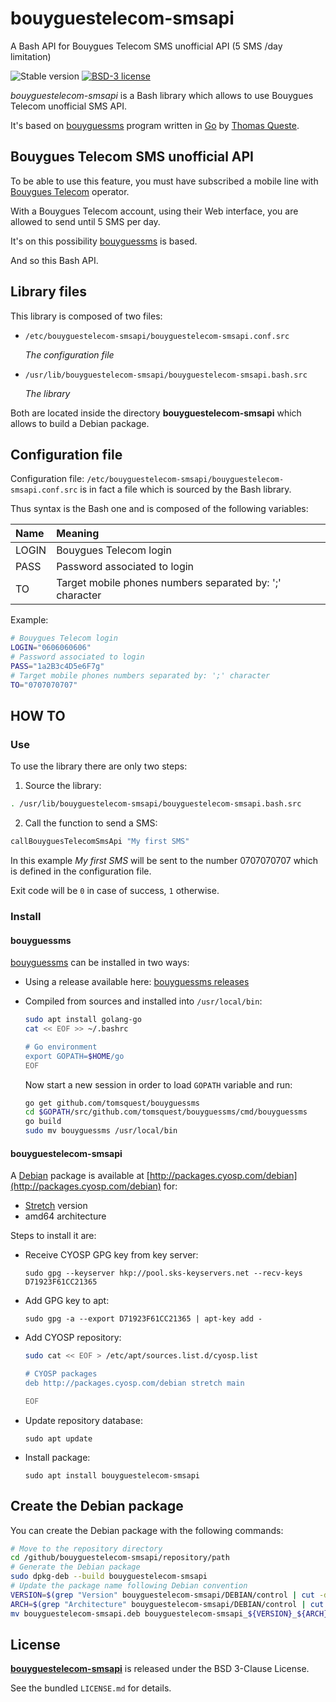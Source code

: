 # bouyguestelecom-smsapi
A Bash API for Bouygues Telecom SMS unofficial API (5 SMS /day limitation)

![Stable version](https://img.shields.io/badge/stable-1.1.0-blue.svg)
[![BSD-3 license](https://img.shields.io/badge/license-BSD--3--Clause-428F7E.svg)](https://tldrlegal.com/license/bsd-3-clause-license-%28revised%29)

*bouyguestelecom-smsapi* is a Bash library which allows to use Bouygues Telecom unofficial SMS API.

It's based on [bouyguessms](https://github.com/tomsquest/bouyguessms) program written in [Go](https://golang.org) by
[Thomas Queste](https://github.com/tomsquest).

## Bouygues Telecom SMS unofficial API

To be able to use this feature, you must have subscribed a mobile line with [Bouygues Telecom](https://www.bouyguestelecom.fr) operator.

With a Bouygues Telecom account, using their Web interface, you are allowed to send until 5 SMS per day.

It's on this possibility [bouyguessms](https://github.com/tomsquest/bouyguessms) is based.

And so this Bash API.

## Library files

This library is composed of two files:

 * `/etc/bouyguestelecom-smsapi/bouyguestelecom-smsapi.conf.src`

	*The configuration file*

 * `/usr/lib/bouyguestelecom-smsapi/bouyguestelecom-smsapi.bash.src`

	*The library*

Both are located inside the directory **bouyguestelecom-smsapi** which allows to build a Debian package.

## Configuration file

Configuration file: `/etc/bouyguestelecom-smsapi/bouyguestelecom-smsapi.conf.src` is in fact a file which is sourced by the Bash library.

Thus syntax is the Bash one and is composed of the following variables:

| Name  | Meaning                                                  |
|:------|:---------------------------------------------------------|
| LOGIN | Bouygues Telecom login                                   |
| PASS  | Password associated to login                             |
| TO    | Target mobile phones numbers separated by: ';' character |

Example:
```bash
# Bouygues Telecom login
LOGIN="0606060606"
# Password associated to login
PASS="1a2B3c4D5e6F7g"
# Target mobile phones numbers separated by: ';' character
TO="0707070707"
```

## HOW TO

### Use

To use the library there are only two steps:

1. Source the library:
```bash
. /usr/lib/bouyguestelecom-smsapi/bouyguestelecom-smsapi.bash.src
```
2. Call the function to send a SMS:
```bash
callBouyguesTelecomSmsApi "My first SMS"
```

In this example *My first SMS* will be sent to the number 0707070707  which is defined in the configuration file.

Exit code will be `0` in case of success, `1` otherwise.

### Install

#### bouyguessms

[bouyguessms](https://github.com/tomsquest/bouyguessms) can be installed in two ways:

 * Using a release available here: [bouyguessms releases](https://github.com/tomsquest/bouyguessms/releases)
 
 * Compiled from sources and installed into `/usr/local/bin`:
    ```bash
    sudo apt install golang-go
    cat << EOF >> ~/.bashrc
    
    # Go environment
    export GOPATH=$HOME/go
    EOF
    ```
    Now start a new session in order to load `GOPATH` variable and run:
    ```bash
    go get github.com/tomsquest/bouyguessms
    cd $GOPATH/src/github.com/tomsquest/bouyguessms/cmd/bouyguessms
    go build
    sudo mv bouyguessms /usr/local/bin
    ```

#### bouyguestelecom-smsapi

A [Debian](https://www.debian.org) package is available at [http://packages.cyosp.com/debian](http://packages.cyosp.com/debian) for:
 * [Stretch](https://www.debian.org/releases/stretch/) version
 * amd64 architecture

Steps to install it are:

 * Receive CYOSP GPG key from key server:

    `sudo gpg --keyserver hkp://pool.sks-keyservers.net --recv-keys D71923F61CC21365`

 * Add GPG key to apt:

    `sudo gpg -a --export D71923F61CC21365 | apt-key add -`

 * Add CYOSP repository:

    ```bash
    sudo cat << EOF > /etc/apt/sources.list.d/cyosp.list

    # CYOSP packages
    deb http://packages.cyosp.com/debian stretch main

    EOF
    ```

 * Update repository database:

    `sudo apt update`

 * Install package:
 
    `sudo apt install bouyguestelecom-smsapi`

## Create the Debian package

You can create the Debian package with the following commands:

```bash
# Move to the repository directory
cd /github/bouyguestelecom-smsapi/repository/path
# Generate the Debian package
sudo dpkg-deb --build bouyguestelecom-smsapi
# Update the package name following Debian convention
VERSION=$(grep "Version" bouyguestelecom-smsapi/DEBIAN/control | cut -d ' ' -f 2)
ARCH=$(grep "Architecture" bouyguestelecom-smsapi/DEBIAN/control | cut -d ' ' -f 2)
mv bouyguestelecom-smsapi.deb bouyguestelecom-smsapi_${VERSION}_${ARCH}.deb
```

## License

**[bouyguestelecom-smsapi](https://github.com/cyosp/bouyguestelecom-smsapi)** is released under the BSD 3-Clause License.

See the bundled `LICENSE.md` for details.